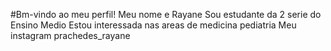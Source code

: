 #Bm-vindo ao meu perfil!
Meu nome e Rayane 
Sou estudante da 2 serie do Ensino Medio
Estou interessada nas areas de medicina pediatria
Meu instagram prachedes_rayane
